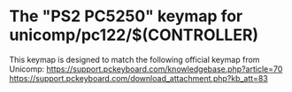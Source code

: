# The "PS2 PC5250" keymap for unicomp/pc122/$(CONTROLLER)

This keymap is designed to match the following official keymap from Unicomp:
https://support.pckeyboard.com/knowledgebase.php?article=70
https://support.pckeyboard.com/download_attachment.php?kb_att=83

